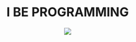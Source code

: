 <h1 align='center'; font-size: 35px > I BE PROGRAMMING</h1>

<p align='center'>
  <img src= "https://64.media.tumblr.com/6bf05dce890b1acc34b3841ea6d27690/tumblr_mw4z5hTzSG1r7k95zo1_500.gifv">
</p>
